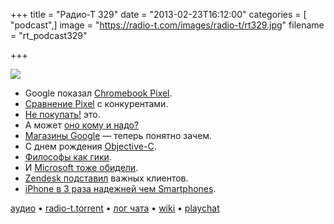 +++
title = "Радио-Т 329"
date = "2013-02-23T16:12:00"
categories = [ "podcast",]
image = "https://radio-t.com/images/radio-t/rt329.jpg"
filename = "rt_podcast329"

+++

![](https://radio-t.com/images/radio-t/rt329.jpg)

* Google показал [Chromebook Pixel](http://techcrunch.com/2013/02/21/google-announces-1299-chromebook-pixel-with-2560x1700-32-12-85-touchscreen-core-i5-cpu-1tb-of-g).
* [Сравнение Pixel](http://techcrunch.com/2013/02/21/tale-of-the-tape-chromebook-pixel-vs-surface-pro-vs-macbook-air/) с конкурентами.
* [Не покупать!](http://gizmodo.com/5986031/every-reason-not-to-buy-the-google-chromebook-pixel) это.
* А может [оно кому и надо?](http://mashable.com/2013/02/21/heres-who-needs-a-chromebook-pixel/)
* [Магазины Google](http://techcrunch.com/2013/02/21/google-play-stores/) — теперь понятно зачем.
* С днем рождения [Objective-C](http://blog.securemacprogramming.com/2013/02/happy-birthday-objective-c/).
* [Философы как гики](http://developeronline.blogspot.com/2009/04/if-philosophers-were-programmers.html).
* И [Microsoft тоже обидели](http://nakedsecurity.sophos.com/2013/02/23/microsoft-malware-attack/).
* [Zendesk подставил](http://readwrite.com/2013/02/22/zendesk-hack-compromises-user-data-of-twitter-tumblr-pinterest) важных клиентов.
* [iPhone в 3 раза надежней чем Smartphones](http://mashable.com/2013/02/22/iphone-fixya-study/).

[аудио](https://cdn.radio-t.com/rt_podcast329.mp3) • [radio-t.torrent](https://cdn.radio-t.com/torrents/rt_podcast329.mp3.torrent) • [лог чата](http://chat.radio-t.com/logs/radio-t-329.html) • [wiki](http://wiki.radio-t.com/%D0%92%D1%8B%D0%BF%D1%83%D1%81%D0%BA_329) • [playchat](http://playchat.radio-t.com/?vol=329)<audio src="https://cdn.radio-t.com/rt_podcast329.mp3" preload="none"></audio>
